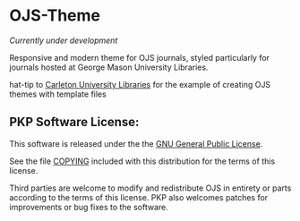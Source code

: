 # OJS-Theme

*Currently under development*

Responsive and modern theme for OJS journals, styled particularly for journals hosted at George Mason University Libraries.

hat-tip to [Carleton University Libraries](https://github.com/cu-library/OJS-Modern-Theme) for the example of creating OJS themes with template files

## PKP Software License:
This software is released under the the [GNU General Public License](https://github.com/pkp/ojs/blob/master/docs/COPYING).

See the file [COPYING](https://github.com/pkp/ojs/blob/master/docs/COPYING) included with this distribution for the terms of this license.

Third parties are welcome to modify and redistribute OJS in entirety or parts according to the terms of this license. PKP also welcomes patches for improvements or bug fixes to the software.
